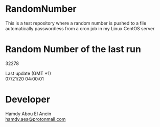 # RandomNumber    
This is a test repository where a random number is pushed to a file automatically passwordless from a cron job in my Linux CentOS server    
# Random Number of the last run   
32278
      
Last update (GMT +1)    
07/21/20 04:00:01
# Developer    
Hamdy Abou El Anein   
hamdy.aea@protonmail.com
